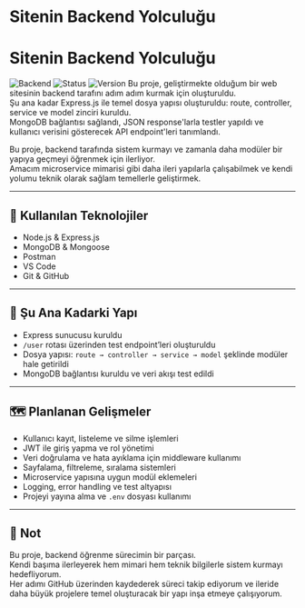 # Sitenin Backend Yolculuğu
# Sitenin Backend Yolculuğu

![Backend](https://img.shields.io/badge/backend-Express.js-blue?style=flat-square)
![Status](https://img.shields.io/badge/status-active-brightgreen?style=flat-square)
![Version](https://img.shields.io/badge/version-0.1.0-lightgrey?style=flat-square)
Bu proje, geliştirmekte olduğum bir web sitesinin backend tarafını adım adım kurmak için oluşturuldu.  
Şu ana kadar Express.js ile temel dosya yapısı oluşturuldu: route, controller, service ve model zinciri kuruldu.  
MongoDB bağlantısı sağlandı, JSON response'larla testler yapıldı ve kullanıcı verisini gösterecek API endpoint'leri tanımlandı.

Bu proje, backend tarafında sistem kurmayı ve zamanla daha modüler bir yapıya geçmeyi öğrenmek için ilerliyor.  
Amacım microservice mimarisi gibi daha ileri yapılarla çalışabilmek ve kendi yolumu teknik olarak sağlam temellerle geliştirmek.

---

## 🧰 Kullanılan Teknolojiler

- Node.js & Express.js 
- MongoDB & Mongoose  
- Postman  
- VS Code  
- Git & GitHub  

---

## 🔧 Şu Ana Kadarki Yapı

- Express sunucusu kuruldu  
- `/user` rotası üzerinden test endpoint’leri oluşturuldu  
- Dosya yapısı: `route → controller → service → model` şeklinde modüler hale getirildi  
- MongoDB bağlantısı kuruldu ve veri akışı test edildi  

---

## 🗺️ Planlanan Gelişmeler

- Kullanıcı kayıt, listeleme ve silme işlemleri  
- JWT ile giriş yapma ve rol yönetimi  
- Veri doğrulama ve hata ayıklama için middleware kullanımı  
- Sayfalama, filtreleme, sıralama sistemleri  
- Microservice yapısına uygun modül eklemeleri  
- Logging, error handling ve test altyapısı  
- Projeyi yayına alma ve `.env` dosyası kullanımı  

---

## 📝 Not

Bu proje, backend öğrenme sürecimin bir parçası.  
Kendi başıma ilerleyerek hem mimari hem teknik bilgilerle sistem kurmayı hedefliyorum.  
Her adımı GitHub üzerinden kaydederek süreci takip ediyorum ve ileride daha büyük projelere temel oluşturacak bir yapı inşa etmeye çalışıyorum.